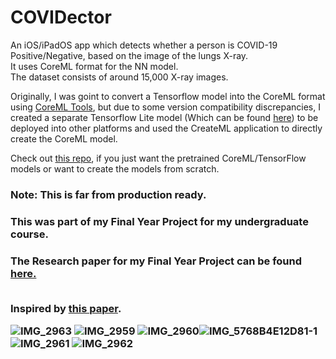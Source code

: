 # COVIDector
An iOS/iPadOS app which detects whether a person is COVID-19 Positive/Negative, based on the image of the lungs X-ray.<br> It uses CoreML format for the NN model. <br>The dataset consists of around 15,000 X-ray images.

Originally, I was goint to convert a Tensorflow model into the CoreML format using <a href="https://coremltools.readme.io/docs">CoreML Tools</a>, but due to some version compatibility discrepancies, I created a separate Tensorflow Lite model (Which can be found <a href="https://github.com/kapilb7/Create_COVIDector_Model">here</a>) to be deployed into other platforms and used the CreateML application to directly create the CoreML model.

Check out <a href="https://github.com/kapilb7/Create_COVIDector_Model">this repo</a>, if you just want the pretrained CoreML/TensorFlow models or want to create the models from scratch.

<h3>Note: This is far from production ready.</h3>
<h3>This was part of my Final Year Project for my undergraduate course.</h3>
<h3>The Research paper for my Final Year Project can be found <a href="https://drive.google.com/file/d/1fYgd4OUgnGzP6vrADuQwnIgpCU3D0-of/view?usp=sharing">here.</a>



<br> Inspired by <a href="https://arxiv.org/pdf/2003.09871.pdf">this paper</a>.

![IMG_2963](https://user-images.githubusercontent.com/21005627/118356352-866bda80-b592-11eb-951e-08588f025bb9.PNG) ![IMG_2959](https://user-images.githubusercontent.com/21005627/118356358-8bc92500-b592-11eb-9329-1ad7af73111f.PNG) ![IMG_2960](https://user-images.githubusercontent.com/21005627/118356363-92f03300-b592-11eb-97b0-ea33d031dc61.PNG)![IMG_5768B4E12D81-1](https://user-images.githubusercontent.com/21005627/118356399-b6b37900-b592-11eb-81bb-a752eca7cc0e.jpeg) ![IMG_2961](https://user-images.githubusercontent.com/21005627/118356407-c0d57780-b592-11eb-9ce1-9ca6df3eff8c.PNG) ![IMG_2962](https://user-images.githubusercontent.com/21005627/118356414-c6cb5880-b592-11eb-951a-d1ed2e963849.PNG)





